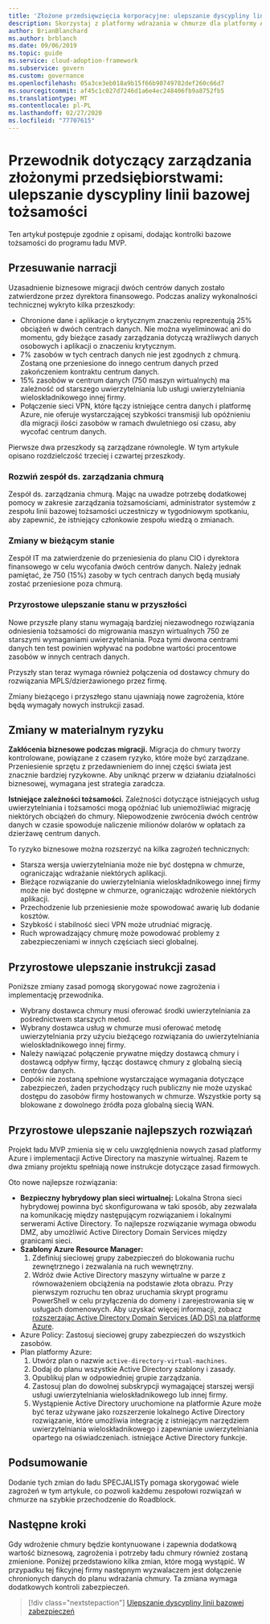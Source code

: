 ```yaml
---
title: 'Złożone przedsięwzięcia korporacyjne: ulepszanie dyscypliny linii bazowej tożsamości'
description: Skorzystaj z platformy wdrażania w chmurze dla platformy Azure, aby dowiedzieć się, jak dodać kontrolki bazowe tożsamości do minimalnego produktu, który jest w dobrej kondycji.
author: BrianBlanchard
ms.author: brblanch
ms.date: 09/06/2019
ms.topic: guide
ms.service: cloud-adoption-framework
ms.subservice: govern
ms.custom: governance
ms.openlocfilehash: 05a3ce3eb018a9b15f66b90749782def260c66d7
ms.sourcegitcommit: af45c1c027d7246d1a6e4ec248406fb9a8752fb5
ms.translationtype: MT
ms.contentlocale: pl-PL
ms.lasthandoff: 02/27/2020
ms.locfileid: "77707615"
---
```

# <a name="governance-guide-for-complex-enterprises-improve-the-identity-baseline-discipline"></a>Przewodnik dotyczący zarządzania złożonymi przedsiębiorstwami: ulepszanie dyscypliny linii bazowej tożsamości

Ten artykuł postępuje zgodnie z opisami, dodając kontrolki bazowe tożsamości do programu ładu MVP.

## <a name="advancing-the-narrative"></a>Przesuwanie narracji

Uzasadnienie biznesowe migracji dwóch centrów danych zostało zatwierdzone przez dyrektora finansowego. Podczas analizy wykonalności technicznej wykryto kilka przeszkody:

- Chronione dane i aplikacje o krytycznym znaczeniu reprezentują 25% obciążeń w dwóch centrach danych. Nie można wyeliminować ani do momentu, gdy bieżące zasady zarządzania dotyczą wrażliwych danych osobowych i aplikacji o znaczeniu krytycznym.
- 7% zasobów w tych centrach danych nie jest zgodnych z chmurą. Zostaną one przeniesione do innego centrum danych przed zakończeniem kontraktu centrum danych.
- 15% zasobów w centrum danych (750 maszyn wirtualnych) ma zależność od starszego uwierzytelniania lub usługi uwierzytelniania wieloskładnikowego innej firmy.
- Połączenie sieci VPN, które łączy istniejące centra danych i platformę Azure, nie oferuje wystarczającej szybkości transmisji lub opóźnieniu dla migracji ilości zasobów w ramach dwuletniego osi czasu, aby wycofać centrum danych.

Pierwsze dwa przeszkody są zarządzane równolegle. W tym artykule opisano rozdzielczość trzeciej i czwartej przeszkody.

### <a name="expand-the-cloud-governance-team"></a>Rozwiń zespół ds. zarządzania chmurą

Zespół ds. zarządzania chmurą. Mając na uwadze potrzebę dodatkowej pomocy w zakresie zarządzania tożsamościami, administrator systemów z zespołu linii bazowej tożsamości uczestniczy w tygodniowym spotkaniu, aby zapewnić, że istniejący członkowie zespołu wiedzą o zmianach.

### <a name="changes-in-the-current-state"></a>Zmiany w bieżącym stanie

Zespół IT ma zatwierdzenie do przeniesienia do planu CIO i dyrektora finansowego w celu wycofania dwóch centrów danych. Należy jednak pamiętać, że 750 (15%) zasoby w tych centrach danych będą musiały zostać przeniesione poza chmurą.

### <a name="incrementally-improve-the-future-state"></a>Przyrostowe ulepszanie stanu w przyszłości

Nowe przyszłe plany stanu wymagają bardziej niezawodnego rozwiązania odniesienia tożsamości do migrowania maszyn wirtualnych 750 ze starszymi wymaganiami uwierzytelniania. Poza tymi dwoma centrami danych ten test powinien wpływać na podobne wartości procentowe zasobów w innych centrach danych.

Przyszły stan teraz wymaga również połączenia od dostawcy chmury do rozwiązania MPLS/dzierżawionego przez firmę.

Zmiany bieżącego i przyszłego stanu ujawniają nowe zagrożenia, które będą wymagały nowych instrukcji zasad.

## <a name="changes-in-tangible-risks"></a>Zmiany w materialnym ryzyku

**Zakłócenia biznesowe podczas migracji.** Migracja do chmury tworzy kontrolowane, powiązane z czasem ryzyko, które może być zarządzane. Przeniesienie sprzętu z przedawnieniem do innej części świata jest znacznie bardziej ryzykowne. Aby uniknąć przerw w działaniu działalności biznesowej, wymagana jest strategia zaradcza.

**Istniejące zależności tożsamości.** Zależności dotyczące istniejących usług uwierzytelniania i tożsamości mogą opóźniać lub uniemożliwiać migrację niektórych obciążeń do chmury. Niepowodzenie zwrócenia dwóch centrów danych w czasie spowoduje naliczenie milionów dolarów w opłatach za dzierżawę centrum danych.

To ryzyko biznesowe można rozszerzyć na kilka zagrożeń technicznych:

- Starsza wersja uwierzytelniania może nie być dostępna w chmurze, ograniczając wdrażanie niektórych aplikacji.
- Bieżące rozwiązanie do uwierzytelniania wieloskładnikowego innej firmy może nie być dostępne w chmurze, ograniczając wdrożenie niektórych aplikacji.
- Przechodzenie lub przeniesienie może spowodować awarię lub dodanie kosztów.
- Szybkość i stabilność sieci VPN może utrudniać migrację.
- Ruch wprowadzający chmurę może powodować problemy z zabezpieczeniami w innych częściach sieci globalnej.

## <a name="incremental-improvement-of-the-policy-statements"></a>Przyrostowe ulepszanie instrukcji zasad

Poniższe zmiany zasad pomogą skorygować nowe zagrożenia i implementację przewodnika.

- Wybrany dostawca chmury musi oferować środki uwierzytelniania za pośrednictwem starszych metod.
- Wybrany dostawca usług w chmurze musi oferować metodę uwierzytelniania przy użyciu bieżącego rozwiązania do uwierzytelniania wieloskładnikowego innej firmy.
- Należy nawiązać połączenie prywatne między dostawcą chmury i dostawcą odpływ firmy, łącząc dostawcę chmury z globalną siecią centrów danych.
- Dopóki nie zostaną spełnione wystarczające wymagania dotyczące zabezpieczeń, żaden przychodzący ruch publiczny nie może uzyskać dostępu do zasobów firmy hostowanych w chmurze. Wszystkie porty są blokowane z dowolnego źródła poza globalną siecią WAN.

## <a name="incremental-improvement-of-the-best-practices"></a>Przyrostowe ulepszanie najlepszych rozwiązań

Projekt ładu MVP zmienia się w celu uwzględnienia nowych zasad platformy Azure i implementacji Active Directory na maszynie wirtualnej. Razem te dwa zmiany projektu spełniają nowe instrukcje dotyczące zasad firmowych.

Oto nowe najlepsze rozwiązania:

- **Bezpieczny hybrydowy plan sieci wirtualnej:** Lokalna Strona sieci hybrydowej powinna być skonfigurowana w taki sposób, aby zezwalała na komunikację między następującym rozwiązaniem i lokalnymi serwerami Active Directory. To najlepsze rozwiązanie wymaga obwodu DMZ, aby umożliwić Active Directory Domain Services między granicami sieci.
- **Szablony Azure Resource Manager:**
    1. Zdefiniuj sieciowej grupy zabezpieczeń do blokowania ruchu zewnętrznego i zezwalania na ruch wewnętrzny.
    2. Wdróż dwie Active Directory maszyny wirtualne w parze z równoważeniem obciążenia na podstawie złota obrazu. Przy pierwszym rozruchu ten obraz uruchamia skrypt programu PowerShell w celu przyłączenia do domeny i zarejestrowania się w usługach domenowych. Aby uzyskać więcej informacji, zobacz [rozszerzając Active Directory Domain Services (AD DS) na platformę Azure](https://docs.microsoft.com/azure/architecture/reference-architectures/identity/adds-extend-domain).
- Azure Policy: Zastosuj sieciowej grupy zabezpieczeń do wszystkich zasobów.
- Plan platformy Azure:
    1. Utwórz plan o nazwie `active-directory-virtual-machines`.
    2. Dodaj do planu wszystkie Active Directory szablony i zasady.
    3. Opublikuj plan w odpowiedniej grupie zarządzania.
    4. Zastosuj plan do dowolnej subskrypcji wymagającej starszej wersji usługi uwierzytelniania wieloskładnikowego lub innej firmy.
    5. Wystąpienie Active Directory uruchomione na platformie Azure może być teraz używane jako rozszerzenie lokalnego Active Directory rozwiązanie, które umożliwia integrację z istniejącym narzędziem uwierzytelniania wieloskładnikowego i zapewnianie uwierzytelniania opartego na oświadczeniach. istniejące Active Directory funkcje.

## <a name="conclusion"></a>Podsumowanie

Dodanie tych zmian do ładu SPECJALISTy pomaga skorygować wiele zagrożeń w tym artykule, co pozwoli każdemu zespołowi rozwiązań w chmurze na szybkie przechodzenie do Roadblock.

## <a name="next-steps"></a>Następne kroki

Gdy wdrożenie chmury będzie kontynuowane i zapewnia dodatkową wartość biznesową, zagrożenia i potrzeby ładu chmury również zostaną zmienione. Poniżej przedstawiono kilka zmian, które mogą wystąpić. W przypadku tej fikcyjnej firmy następnym wyzwalaczem jest dołączenie chronionych danych do planu wdrażania chmury. Ta zmiana wymaga dodatkowych kontroli zabezpieczeń.

> [!div class="nextstepaction"]
> [Ulepszanie dyscypliny linii bazowej zabezpieczeń](./security-baseline-improvement.md)
